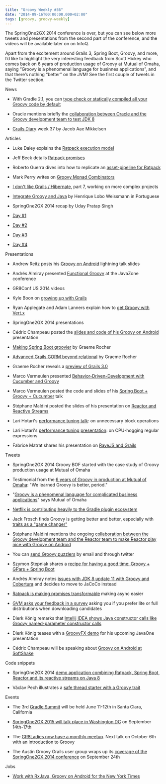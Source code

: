 ```yaml
---
title: "Groovy Weekly #36"
date: "2014-09-16T00:00:00.000+02:00"
tags: [groovy, groovy-weekly]
---
```


The SpringOne2GX 2014 conference is over, but you can see below more tweets and presentations from the second part of the conference, and the videos will be available later on on InfoQ.

  

Apart from the excitement around Grails 3, Spring Boot, Groovy, and more, I’d like to highlight the very interesting feedback from Scott Hickey who comes back on 6 years of production usage of Groovy at Mutual of Omaha, saying “Groovy is a phenomenal language for businnes applications”, and that there’s nothing “better” on the JVM! See the first couple of tweets in the Twitter section.

News

*   With Gradle 2.1, you can [type check or statically compiled all your Groovy code by default](http://www.gradle.org/docs/2.1/release-notes#groovy-compiler-configuration-script-support)
    
*   Oracle mentions briefly the [collaboration between Oracle and the Groovy development team to test JDK 8](https://blogs.oracle.com/henrik/entry/java_8_not_just_for)
    
*   [Grails Diary](http://grydeske.net/news/show/61) week 37 by Jacob Aae Mikkelsen
    

Articles

*   Luke Daley explains the [Ratpack execution model](http://ldaley.com/post/97376696242/ratpack-execution-model-part-1)
    
*   Jeff Beck details [Ratpack promises](http://beckje01.com/blog/2014/09/10/ratpack-promise/)
    
*   Roberto Guerra dives into how to replicate an [asset-pipeline for Ratpack](http://blog.stumblingoncode.com/posts/2014-09-11-ratpack-asset-processing.html)
    
*   Mark Perry writes on [Groovy Monad Combinators](http://mperry.github.io/2014/09/10/groovy-monad-combinators.html)
    
*   [I don't like Grails / Hibernate](http://rpeszek.blogspot.fr/2014/09/i-dont-like-hibernategrails-part-7.html), part 7, working on more complex projects
    
*   [Integrate Groovy and Java](http://www.itexto.net/devkico/?p=1957) by Henrique Lobo Weissmann in Portuguese
    
*   SpringOne2GX 2014 recap by Uday Pratap Singh
    

*   [Day #1](http://www.intelligrape.com/blog/2014/09/09/day-1-at-springone2gx-2014-opening-night-keynotes/)
    
*   [Day #2](http://www.intelligrape.com/blog/2014/09/10/day-2-at-springone-2gx-2014/)
    
*   [Day #3](http://www.intelligrape.com/blog/2014/09/11/day-3-at-springone-2gx-2014/)
    
*   [Day #4](http://www.intelligrape.com/blog/2014/09/12/day-4-at-springone-2gx-2014-the-finale/)
    

Presentations

*   Andrew Reitz posts his [Groovy on Android](https://twitter.com/andrewreitz_/status/509543532181610496) lightning talk slides
    
*   Andrés Almiray presented [Functional Groovy](http://2014.javazone.no/presentation.html?id=afbc91ce) at the JavaZone conference
    
*   GR8Conf US 2014 videos
    

*   Kyle Boon on [growing up with Grails](https://www.youtube.com/watch?v=nVT8Gw-7x_c&feature=youtu.be)
    
*   Ryan Applegate and Adam Lanners explain how to [get Groovy with Vert.x](https://www.youtube.com/watch?v=x2-yF-L4gdQ)
    

*   SpringOne2GX 2014 presentations
    

*   Cédric Champeau posted the [slides and code of his Groovy on Android](https://twitter.com/cedricchampeau/status/510166855994990593) presentation
    
*   [Making Spring Boot groovier](https://speakerdeck.com/graemerocher/making-spring-boot-groovier) by Graeme Rocher
    
*   [Advanced Grails GORM beyond relational](https://speakerdeck.com/graemerocher/advanced-gorm-beyond-relational) by Graeme Rocher
    
*   Graeme Rocher reveals a [preview of Grails 3.0](https://speakerdeck.com/graemerocher/grails-3-preview)
    
*   Marco Vermeulen presented [Behavior-Driven-Development with Cucumber and Groovy](http://marcovermeulen.github.io/cuke-groovy-talk/#/)
    
*   Marco Vermeulen posted the code and slides of his [Spring Boot + Groovy + Cucumber](https://twitter.com/marcovermeulen/status/510089484545687552) talk
    
*   Stéphane Maldini posted the slides of his presentation on [Reactor and Reactive Streams](http://fr.slideshare.net/StphaneMaldini/spring-one2gx-2014reactivestreams)
    
*   Lari Hotari's [performance tuning talk](https://twitter.com/lhotari/status/510569280606199808): on unnecessary block operations
    
*   Lari Hotari's [performance tuning presentation](https://twitter.com/lhotari/status/510568222190354432): on CPU-hogging regular expressions
    
*   Fabrice Matrat shares his presentation on [RaveJS and Grails](http://fabricematrat.github.io/grails-rave/)
    

Tweets

*   SpringOne2GX 2014 Groovy BOF started with the case study of Groovy production usage at Mutual of Omaha
    

*   Testimonial from the [6 years of Groovy in production at Mutual of Omaha](https://twitter.com/glaforge/status/509533986897399808): "We learned Groovy is better, period."
    
*   "[Groovy is a phenomenal language for complicated business applications](https://twitter.com/glaforge/status/509535048341520384)" says Mutual of Omaha
    

*   [Netflix is contributing heavily to the Gradle plugin ecosystem](https://twitter.com/sbglasius/status/510075936964763648)
    
*   Jack Frosch finds Groovy is getting better and better, especially with [traits as a "game changer"](https://twitter.com/jackfrosch/status/509540543278235648)
    
*   Stéphane Maldini mentions the ongoing [collaboration between the Groovy development team and the Reactor team to make Reactor play nice with Groovy on Android](https://twitter.com/smaldini/status/511171875649880065)
    
*   You can [send Groovy puzzlers](https://twitter.com/sbglasius/status/509839267711840256) by email and through twitter
    
*   Szymon Stepniak shares a [recipe for having a good time: Groovy + GPars + Spring Boot](https://twitter.com/wololock/status/509605494869463040)
    
*   Andrés Almiray notes [issues with JDK 8 update 11 with Groovy and Cobertura](https://twitter.com/aalmiray/status/510010512726585344) and decides to move to JaCoCo instead
    
*   [Ratpack is making promises transformable](https://twitter.com/ratpackweb/status/510037090344501248) making async easier
    
*   [GVM asks your feedback in a survey](https://twitter.com/gvmtool/status/510041384569409536) asking you if you prefer lite or full distributions when downloading candidates
    
*   Dierk König remarks that [Intellij IDEA shows Java constructor calls like Groovy named-parameter constructor calls](https://twitter.com/mittie/status/510099003779055616)
    
*   Dierk König teases with a [GroovyFX demo](https://twitter.com/mittie/status/511289143243337728) for his upcoming JavaOne presentation
    
*   Cédric Champeau will be speaking about [Groovy on Android at SoftShake](https://twitter.com/cedricchampeau/status/511909801811398656)
    

Code snippets

*   SpringOne2GX 2014 [demo application combining Ratpack, Spring Boot, Reactor and its reactive streams on Java 8](https://github.com/SpringOne2GX-2014/reactive-geocoder)
    
*   Václav Pech illustrates a [safe thread starter with a Groovy trait](https://gist.github.com/vaclav/c93225b2f93263bb8c55)
    

Events

*   The 3rd [Gradle Summit](https://twitter.com/gradleware/status/511641094442860544) will be held June 11-12th in Santa Clara, California
    
*   [SpringOne2GX 2015 will talk place in Washington DC](https://twitter.com/colinharrington/status/509754307009581056) on September 14th-17th
    
*   The [GR8Ladies now have a monthly meetup](https://twitter.com/jennstrater/status/509758555142889472). Next talk on October 6th with an introduction to Groovy
    
*   The Austin Groovy Grails user group wraps up its [coverage of the SpringOne2GX 2014 conference](http://www.meetup.com/Austin-Groovy-and-Grails-Users/events/206899722/) on September 24th
    

Jobs

*   [Work with RxJava, Groovy on Android for the New York Times](http://careers.stackoverflow.com/jobs/67807/160k-android-developer-work-with-android-l-averity)
